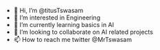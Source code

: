 - 👋 Hi, I’m @titusTswasam
- 👀 I’m interested in Engineering 
- 🌱 I’m currently learning basics in AI
- 💞️ I’m looking to collaborate on AI related projects
- 📫 How to reach me twitter @MrTswasam 

<!---
titusTswasam/titusTswasam is a ✨ special ✨ repository because its `README.md` (this file) appears on your GitHub profile.
You can click the Preview link to take a look at your changes.
--->
